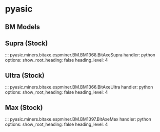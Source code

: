 # pyasic
## BM Models

## Supra (Stock)
::: pyasic.miners.bitaxe.espminer.BM.BM1368.BitAxeSupra
    handler: python
    options:
        show_root_heading: false
        heading_level: 4

## Ultra (Stock)
::: pyasic.miners.bitaxe.espminer.BM.BM1366.BitAxeUltra
    handler: python
    options:
        show_root_heading: false
        heading_level: 4

## Max (Stock)
::: pyasic.miners.bitaxe.espminer.BM.BM1397.BitAxeMax
    handler: python
    options:
        show_root_heading: false
        heading_level: 4

